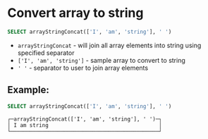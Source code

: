 # Convert array to string

```sql
SELECT arrayStringConcat(['I', 'am', 'string'], ' ')
```

- `arrayStringConcat` - will join all array elements into string using specified separator
- `['I', 'am', 'string']` - sample array to convert to string
- `' '` - separator to user to join array elements

## Example: 
```sql
SELECT arrayStringConcat(['I', 'am', 'string'], ' ')
```
```
┌─arrayStringConcat(['I', 'am', 'string'], ' ')─┐
│ I am string                                   │
└───────────────────────────────────────────────┘
```

